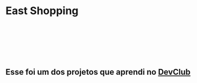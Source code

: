 <h1>East Shopping<h1>
<br>
<br>
<h2>Esse foi um dos projetos que aprendi no <a href="https://plataforma.devclub.com.br/area/vitrine">DevClub<a>
